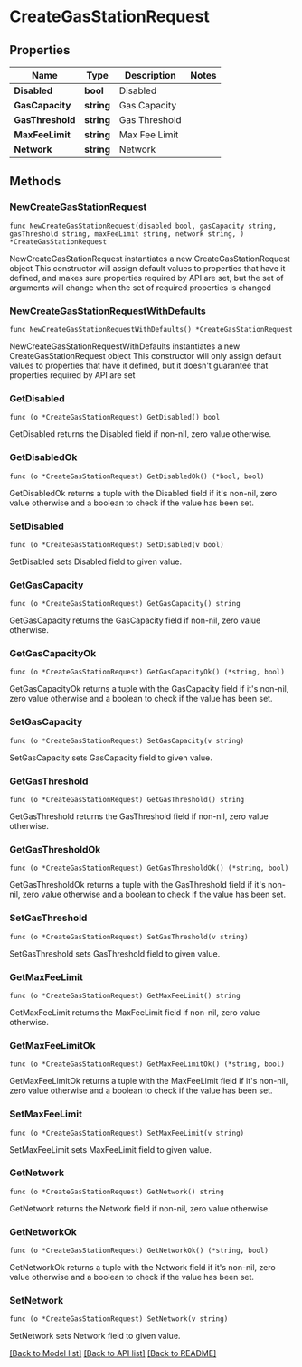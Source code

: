 # CreateGasStationRequest

## Properties

Name | Type | Description | Notes
------------ | ------------- | ------------- | -------------
**Disabled** | **bool** | Disabled | 
**GasCapacity** | **string** | Gas Capacity | 
**GasThreshold** | **string** | Gas Threshold | 
**MaxFeeLimit** | **string** | Max Fee Limit | 
**Network** | **string** | Network | 

## Methods

### NewCreateGasStationRequest

`func NewCreateGasStationRequest(disabled bool, gasCapacity string, gasThreshold string, maxFeeLimit string, network string, ) *CreateGasStationRequest`

NewCreateGasStationRequest instantiates a new CreateGasStationRequest object
This constructor will assign default values to properties that have it defined,
and makes sure properties required by API are set, but the set of arguments
will change when the set of required properties is changed

### NewCreateGasStationRequestWithDefaults

`func NewCreateGasStationRequestWithDefaults() *CreateGasStationRequest`

NewCreateGasStationRequestWithDefaults instantiates a new CreateGasStationRequest object
This constructor will only assign default values to properties that have it defined,
but it doesn't guarantee that properties required by API are set

### GetDisabled

`func (o *CreateGasStationRequest) GetDisabled() bool`

GetDisabled returns the Disabled field if non-nil, zero value otherwise.

### GetDisabledOk

`func (o *CreateGasStationRequest) GetDisabledOk() (*bool, bool)`

GetDisabledOk returns a tuple with the Disabled field if it's non-nil, zero value otherwise
and a boolean to check if the value has been set.

### SetDisabled

`func (o *CreateGasStationRequest) SetDisabled(v bool)`

SetDisabled sets Disabled field to given value.


### GetGasCapacity

`func (o *CreateGasStationRequest) GetGasCapacity() string`

GetGasCapacity returns the GasCapacity field if non-nil, zero value otherwise.

### GetGasCapacityOk

`func (o *CreateGasStationRequest) GetGasCapacityOk() (*string, bool)`

GetGasCapacityOk returns a tuple with the GasCapacity field if it's non-nil, zero value otherwise
and a boolean to check if the value has been set.

### SetGasCapacity

`func (o *CreateGasStationRequest) SetGasCapacity(v string)`

SetGasCapacity sets GasCapacity field to given value.


### GetGasThreshold

`func (o *CreateGasStationRequest) GetGasThreshold() string`

GetGasThreshold returns the GasThreshold field if non-nil, zero value otherwise.

### GetGasThresholdOk

`func (o *CreateGasStationRequest) GetGasThresholdOk() (*string, bool)`

GetGasThresholdOk returns a tuple with the GasThreshold field if it's non-nil, zero value otherwise
and a boolean to check if the value has been set.

### SetGasThreshold

`func (o *CreateGasStationRequest) SetGasThreshold(v string)`

SetGasThreshold sets GasThreshold field to given value.


### GetMaxFeeLimit

`func (o *CreateGasStationRequest) GetMaxFeeLimit() string`

GetMaxFeeLimit returns the MaxFeeLimit field if non-nil, zero value otherwise.

### GetMaxFeeLimitOk

`func (o *CreateGasStationRequest) GetMaxFeeLimitOk() (*string, bool)`

GetMaxFeeLimitOk returns a tuple with the MaxFeeLimit field if it's non-nil, zero value otherwise
and a boolean to check if the value has been set.

### SetMaxFeeLimit

`func (o *CreateGasStationRequest) SetMaxFeeLimit(v string)`

SetMaxFeeLimit sets MaxFeeLimit field to given value.


### GetNetwork

`func (o *CreateGasStationRequest) GetNetwork() string`

GetNetwork returns the Network field if non-nil, zero value otherwise.

### GetNetworkOk

`func (o *CreateGasStationRequest) GetNetworkOk() (*string, bool)`

GetNetworkOk returns a tuple with the Network field if it's non-nil, zero value otherwise
and a boolean to check if the value has been set.

### SetNetwork

`func (o *CreateGasStationRequest) SetNetwork(v string)`

SetNetwork sets Network field to given value.



[[Back to Model list]](../README.md#documentation-for-models) [[Back to API list]](../README.md#documentation-for-api-endpoints) [[Back to README]](../README.md)


